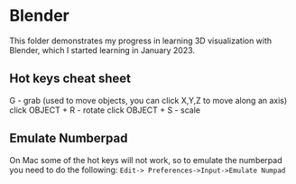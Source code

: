 # Blender
This folder demonstrates my progress in learning 3D visualization with Blender, which I started learning in January 2023.



## Hot keys cheat sheet

G - grab (used to move objects, you can click X,Y,Z to move along an axis)
click OBJECT + R - rotate
click OBJECT + S - scale


## Emulate Numberpad

On Mac some of the hot keys will not work, so to emulate the numberpad you need to do the following:
```Edit-> Preferences->Input->Emulate Numpad```
